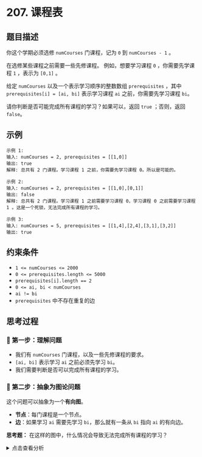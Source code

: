 # 207. 课程表

## 题目描述
你这个学期必须选修 `numCourses` 门课程，记为 `0` 到 `numCourses - 1` 。

在选修某些课程之前需要一些先修课程。 例如，想要学习课程 `0` ，你需要先学课程 `1` ，表示为 `[0,1]` 。

给定 `numCourses` 以及一个表示学习顺序的整数数组 `prerequisites` ，其中 `prerequisites[i] = [ai, bi]` 表示学习课程 `ai` 之前，你需要先学习课程 `bi`。

请你判断是否可能完成所有课程的学习？如果可以，返回 `true` ；否则，返回 `false`。

## 示例
```
示例 1:
输入: numCourses = 2, prerequisites = [[1,0]]
输出: true
解释: 总共有 2 门课程。学习课程 1 之前，你需要先学习课程 0。所以是可能的。

示例 2:
输入: numCourses = 2, prerequisites = [[1,0],[0,1]]
输出: false
解释: 总共有 2 门课程。学习课程 1 之前需要学习课程 0，学习课程 0 之前需要学习课程 1 。这是一个死锁，无法完成所有课程的学习。

示例 3:
输入: numCourses = 5, prerequisites = [[1,4],[2,4],[3,1],[3,2]]
输出: true
```

## 约束条件
- `1 <= numCourses <= 2000`
- `0 <= prerequisites.length <= 5000`
- `prerequisites[i].length == 2`
- `0 <= ai, bi < numCourses`
- `ai != bi`
- `prerequisites` 中不存在重复的边

## 思考过程

### 🤔 第一步：理解问题
- 我们有 `numCourses` 门课程，以及一些先修课程的要求。
- `[ai, bi]` 表示学习 `ai` 之前必须先学习 `bi`。
- 我们需要判断是否可以完成所有课程的学习。

### 🤔 第二步：抽象为图论问题
这个问题可以抽象为一个**有向图**。
- **节点**：每门课程是一个节点。
- **边**：如果学习 `ai` 需要先学习 `bi`，那么就有一条从 `bi` 指向 `ai` 的有向边。

**思考题：** 在这样的图中，什么情况会导致无法完成所有课程的学习？

<details>
<summary>点击查看分析</summary>

- 如果图中存在**环**，就无法完成所有课程的学习。例如，`0 -> 1 -> 0`，形成一个死锁。
- 所以，问题转化为：判断一个有向图是否存在环。

</detaisl>

### 🤔 第三步：检测有向图中的环
检测有向图中的环有两种常用方法：
1. **深度优先搜索 (DFS)**：
   - 在 DFS 遍历过程中，如果遇到一个已经访问过，并且当前正在递归栈中的节点，就说明存在环。
2. **拓扑排序 (Topological Sort)**：
   - 如果一个有向无环图 (DAG) 可以进行拓扑排序，那么它就没有环。
   - 拓扑排序的原理是：每次选择一个入度为 0 的节点（没有先修课程的课程），将其从图中移除，并更新其邻居的入度。如果最终所有节点都能被移除，则没有环。

考虑到拓扑排序更直观，我们选择拓扑排序。

### 🤔 第四步：拓扑排序算法细节
1. **构建图**：
   - 使用邻接表 `adj` 来表示图：`adj[u]` 存储 `u` 的所有邻居（即 `u` 是 `v` 的先修课程，`u -> v`）。
   - 使用一个数组 `in_degree` 来存储每个节点的入度：`in_degree[i]` 表示课程 `i` 的先修课程数量。
2. **初始化队列**：
   - 将所有入度为 0 的节点（没有先修课程的课程）加入队列 `queue`。
3. **BFS 过程**：
   - 维护一个 `visited_courses` 计数器，记录已完成的课程数量。
   - 当队列不为空时，循环执行：
     - 从队列中取出一个节点 `u`。
     - `visited_courses` 加一。
     - 对于 `u` 的每一个邻居 `v`：
       - 将 `v` 的入度减一：`in_degree[v]--`。
       - 如果 `in_degree[v]` 变为 0，说明 `v` 的所有先修课程都已完成，将 `v` 加入队列。
4. **判断结果**：
   - 如果 `visited_courses` 等于 `numCourses`，说明所有课程都能完成，返回 `True`。
   - 否则，说明存在环，无法完成所有课程，返回 `False`。

### 🤔 第五步：算法步骤总结
1. 初始化 `adj = [[] for _ in range(numCourses)]` (邻接表)。
2. 初始化 `in_degree = [0] * numCourses` (入度数组)。
3. **构建图和计算入度**：
   - 遍历 `prerequisites` 数组中的每一对 `[ai, bi]`：
     - `adj[bi].append(ai)` (从 `bi` 到 `ai` 有一条边)。
     - `in_degree[ai] += 1` (课程 `ai` 的入度加一)。
4. 初始化 `queue = collections.deque()`。
5. **将所有入度为 0 的节点加入队列**：
   - 遍历 `in_degree` 数组，如果 `in_degree[i] == 0`，则 `queue.append(i)`。
6. 初始化 `visited_courses = 0`。
7. **BFS 拓扑排序**：
   - 当 `queue` 不为空时：
     - `u = queue.popleft()`。
     - `visited_courses += 1`。
     - 对于 `adj[u]` 中的每一个邻居 `v`：
       - `in_degree[v] -= 1`。
       - 如果 `in_degree[v] == 0`，则 `queue.append(v)`。
8. 返回 `visited_courses == numCourses`。

**时间复杂度：** O(V + E) - V 是节点数 (numCourses)，E 是边数 (prerequisites.length)。构建图 O(E)，BFS 遍历 O(V+E)。
**空间复杂度：** O(V + E) - 邻接表和入度数组。

## 代码实现

### Python
```python
import collections

def canFinish(numCourses: int, prerequisites: list[list[int]]) -> bool:
    """
    使用拓扑排序（Kahn 算法）判断课程是否可以完成。
    """
    # 1. 构建图和计算入度
    adj = [[] for _ in range(numCourses)] # 邻接表
    in_degree = [0] * numCourses         # 入度数组
    
    for course, pre_course in prerequisites:
        adj[pre_course].append(course) # pre_course -> course
        in_degree[course] += 1
        
    # 2. 初始化队列，加入所有入度为 0 的课程
    queue = collections.deque()
    for i in range(numCourses):
        if in_degree[i] == 0:
            queue.append(i)
            
    # 3. BFS 拓扑排序
    visited_courses = 0 # 记录已完成的课程数量
    while queue:
        u = queue.popleft()
        visited_courses += 1
        
        # 遍历 u 的所有邻居 v
        for v in adj[u]:
            in_degree[v] -= 1 # 移除 u 后，v 的入度减一
            if in_degree[v] == 0:
                queue.append(v) # 如果 v 的入度变为 0，则加入队列
                
    # 4. 判断是否所有课程都已完成
    return visited_courses == numCourses

```

## 关键点总结
1. **图的抽象**：将课程和先修课程关系抽象为有向图，是解决问题的关键一步。
2. **环的检测**：判断是否能完成所有课程，等价于判断图中是否存在环。
3. **拓扑排序**：通过 Kahn 算法（基于 BFS 的拓扑排序）来检测环。如果所有节点都能被拓扑排序，则无环。
4. **入度**：入度是拓扑排序的核心概念，它表示一个节点有多少个前置依赖。

